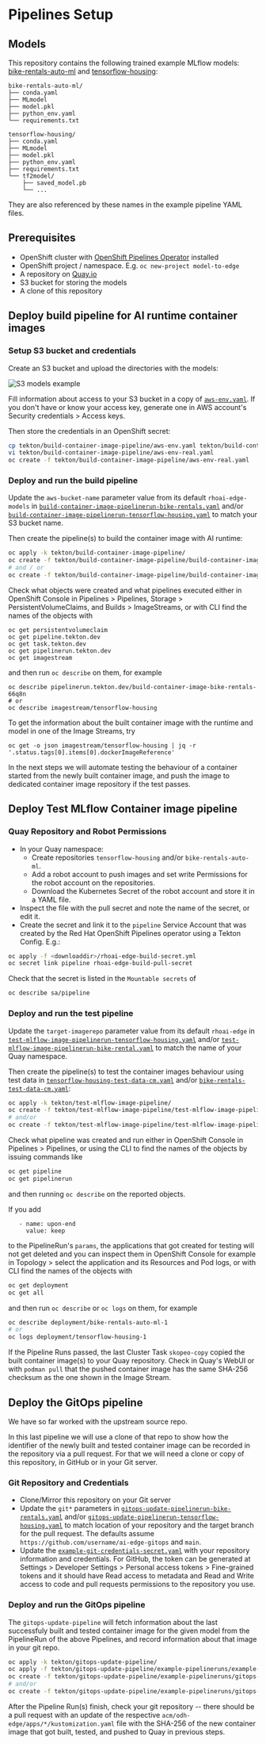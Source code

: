 # Pipelines Setup

## Models

This repository contains the following trained example MLflow models: [bike-rentals-auto-ml](models/bike-rentals-auto-ml/) and [tensorflow-housing](models/tensorflow-housing/):

```plaintext
bike-rentals-auto-ml/
├── conda.yaml
├── MLmodel
├── model.pkl
├── python_env.yaml
└── requirements.txt

tensorflow-housing/
├── conda.yaml
├── MLmodel
├── model.pkl
├── python_env.yaml
├── requirements.txt
└── tf2model/
    ├── saved_model.pb
    └── ...
```

They are also referenced by these names in the example pipeline YAML files.

## Prerequisites

- OpenShift cluster with [OpenShift Pipelines Operator](https://docs.openshift.com/container-platform/4.13/cicd/pipelines/installing-pipelines.html) installed
- OpenShift project / namespace. E.g.  `oc new-project model-to-edge`
- A repository on [Quay.io](https://quay.io/)
- S3 bucket for storing the models
- A clone of this repository

## Deploy build pipeline for AI runtime container images

### Setup S3 bucket and credentials

Create an S3 bucket and upload the directories with the models:

![S3 models example](../.github/images/S3-models.png)

Fill information about access to your S3 bucket in a copy of [`aws-env.yaml`](tekton/build-container-image-pipeline/aws-env.yaml).
If you don't have or know your access key, generate one in AWS account's Security credentials > Access keys.

Then store the credentials in an OpenShift secret:

```bash
cp tekton/build-container-image-pipeline/aws-env.yaml tekton/build-container-image-pipeline/aws-env-real.yaml
vi tekton/build-container-image-pipeline/aws-env-real.yaml
oc create -f tekton/build-container-image-pipeline/aws-env-real.yaml
```

### Deploy and run the build pipeline

Update the `aws-bucket-name` parameter value from its default `rhoai-edge-models` in
[`build-container-image-pipelinerun-bike-rentals.yaml`](tekton/build-container-image-pipeline/build-container-image-pipelinerun-bike-rentals.yaml)
and/or
[`build-container-image-pipelinerun-tensorflow-housing.yaml`](tekton/build-container-image-pipeline/build-container-image-pipelinerun-tensorflow-housing.yaml)
to match your S3 bucket name.

Then create the pipeline(s) to build the container image with AI runtime:

```bash
oc apply -k tekton/build-container-image-pipeline/
oc create -f tekton/build-container-image-pipeline/build-container-image-pipelinerun-bike-rentals.yaml
# and / or
oc create -f tekton/build-container-image-pipeline/build-container-image-pipelinerun-tensorflow-housing.yaml
```

Check what objects were created and what pipelines executed either in OpenShift Console
in Pipelines > Pipelines, Storage > PersistentVolumeClaims,
and Builds > ImageStreams,
or with CLI find the names of the objects with
```
oc get persistentvolumeclaim
oc get pipeline.tekton.dev
oc get task.tekton.dev
oc get pipelinerun.tekton.dev
oc get imagestream
```
and then run `oc describe` on them, for example
```
oc describe pipelinerun.tekton.dev/build-container-image-bike-rentals-66q8n
# or
oc describe imagestream/tensorflow-housing
```

To get the information about the built container image with the runtime and model
in one of the Image Streams, try
```
oc get -o json imagestream/tensorflow-housing | jq -r '.status.tags[0].items[0].dockerImageReference'
```

In the next steps we will automate testing the behaviour of a container
started from the newly built container image, and push the image to dedicated
container image repository if the test passes.

## Deploy Test MLflow Container image pipeline

### Quay Repository and Robot Permissions

- In your Quay namespace:
  - Create repositories `tensorflow-housing` and/or `bike-rentals-auto-ml`.
  - Add a robot account to push images and set write Permissions for the robot account on the repositories.
  - Download the Kubernetes Secret of the robot account and store it in a YAML file.
- Inspect the file with the pull secret and note the name of the secret, or edit it.
- Create the secret and link it to the `pipeline` Service Account that was created by the Red Hat OpenShift Pipelines operator using a Tekton Config. E.g.:

```bash
oc apply -f <downloaddir>/rhoai-edge-build-secret.yml
oc secret link pipeline rhoai-edge-build-pull-secret
```

Check that the secret is listed in the `Mountable secrets` of
```bash
oc describe sa/pipeline
```

### Deploy and run the test pipeline

Update the `target-imagerepo` parameter value from its default `rhoai-edge` in
[`test-mlflow-image-pipelinerun-tensorflow-housing.yaml`](tekton/test-mlflow-image-pipeline/test-mlflow-image-pipelinerun-tensorflow-housing.yaml)
and/or
[`test-mlflow-image-pipelinerun-bike-rental.yaml`](tekton/test-mlflow-image-pipeline/test-mlflow-image-pipelinerun-bike-rental.yaml)
to match the name of your Quay namespace.

Then create the pipeline(s) to test the container images behaviour using
test data in [`tensorflow-housing-test-data-cm.yaml`](tekton/test-mlflow-image-pipeline/tensorflow-housing-test-data-cm.yaml)
and/or [`bike-rentals-test-data-cm.yaml`](tekton/test-mlflow-image-pipeline/bike-rentals-test-data-cm.yaml):

```bash
oc apply -k tekton/test-mlflow-image-pipeline/
oc create -f tekton/test-mlflow-image-pipeline/test-mlflow-image-pipelinerun-tensorflow-housing.yaml
# and/or
oc create -f tekton/test-mlflow-image-pipeline/test-mlflow-image-pipelinerun-bike-rental.yaml
```

Check what pipeline was created and run either in OpenShift Console in Pipelines > Pipelines,
or using the CLI to find the names of the objects by issuing commands like
```bash
oc get pipeline
oc get pipelinerun
```
and then running `oc describe` on the reported objects.

If you add
```
   - name: upon-end
     value: keep
```
to the PipelineRun's `params`, the applications that got created for testing will not get deleted and you can inspect them in OpenShift Console for example in Topology > select the application and its Resources and Pod logs, or with CLI find the names of the objects with

```bash
oc get deployment
oc get all
```
and then run `oc describe` or `oc logs` on them, for example
```bash
oc describe deployment/bike-rentals-auto-ml-1
# or
oc logs deployment/tensorflow-housing-1
```

If the Pipeline Runs passed, the last Cluster Task `skopeo-copy` copied
the built container image(s) to your Quay repository. Check in Quay's WebUI
or with `podman pull` that the pushed container image has the same SHA-256
checksum as the one shown in the Image Stream.

## Deploy the GitOps pipeline

We have so far worked with the upstream source repo.

In this last pipeline we will use a clone of that repo to show how the identifier of the newly built and tested container image
can be recorded in the repository via a pull request. For that we will need a clone or copy of this repository, in GitHub or
in your Git server.

### Git Repository and Credentials

- Clone/Mirror this repository on your Git server
- Update the `git*` parameters in
  [`gitops-update-pipelinerun-bike-rentals.yaml`](tekton/gitops-update-pipeline/example-pipelineruns/gitops-update-pipelinerun-bike-rentals.yaml)
  and/or
  [`gitops-update-pipelinerun-tensorflow-housing.yaml`](tekton/gitops-update-pipeline/example-pipelineruns/gitops-update-pipelinerun-tensorflow-housing.yaml)
  to match location of your repository and the target branch for the pull request.
  The defaults assume `https://github.com/username/ai-edge-gitops` and `main`.
- Update the [`example-git-credentials-secret.yaml`](tekton/gitops-update-pipeline/example-pipelineruns/example-git-credentials-secret.yaml)
  with your repository information and credentials.
  For GitHub, the token can be generated at Settings > Developer Settings > Personal access tokens > Fine-grained tokens
  and it should have Read access to metadata and Read and Write access to code and pull requests permissions to the repository you use.

### Deploy and run the GitOps pipeline

The `gitops-update-pipeline` will fetch information about the last successfuly built and tested container image for the given model
from the PipelineRun of the above Pipelines, and record information about that image in your git repo.

```bash
oc apply -k tekton/gitops-update-pipeline/
oc apply -f tekton/gitops-update-pipeline/example-pipelineruns/example-git-credentials-secret.yaml
oc create -f tekton/gitops-update-pipeline/example-pipelineruns/gitops-update-pipelinerun-tensorflow-housing.yaml
# and/or
oc create -f tekton/gitops-update-pipeline/example-pipelineruns/gitops-update-pipelinerun-bike-rentals.yaml
```

After the Pipeline Run(s) finish, check your git repository -- there should be a pull request with an update of the respective
`acm/odh-edge/apps/*/kustomization.yaml` file with the SHA-256 of the new container image that got built, tested, and pushed to Quay
in previous steps.
